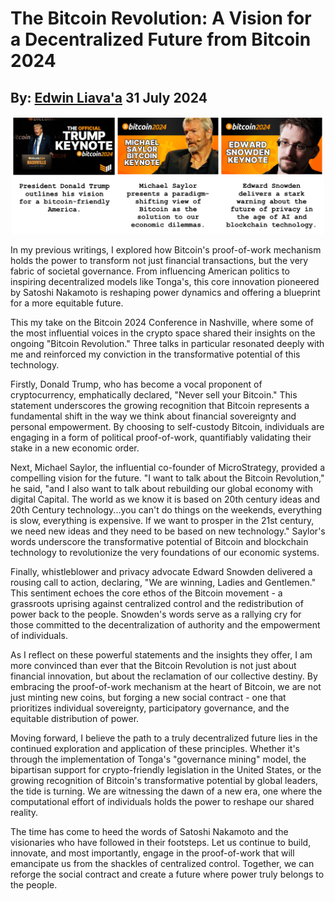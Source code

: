 # The Bitcoin Revolution: A Vision for a Decentralized Future from Bitcoin 2024 
## By: [Edwin Liava'a](https://github.com/EdwinLiavaa) 31 July 2024

<p align="center">
 <img width="500" src="https://github.com/EdwinLiavaa/liavaa.space/blob/main/blog/20240731/pic.png">
</p>

In my previous writings, I explored how Bitcoin's proof-of-work mechanism holds the power to transform not just financial transactions, but the very fabric of societal governance. From influencing American politics to inspiring decentralized models like Tonga's, this core innovation pioneered by Satoshi Nakamoto is reshaping power dynamics and offering a blueprint for a more equitable future.

This my take on the Bitcoin 2024 Conference in Nashville, where some of the most influential voices in the crypto space shared their insights on the ongoing "Bitcoin Revolution." Three talks in particular resonated deeply with me and reinforced my conviction in the transformative potential of this technology.

Firstly, Donald Trump, who has become a vocal proponent of cryptocurrency, emphatically declared, "Never sell your Bitcoin." This statement underscores the growing recognition that Bitcoin represents a fundamental shift in the way we think about financial sovereignty and personal empowerment. By choosing to self-custody Bitcoin, individuals are engaging in a form of political proof-of-work, quantifiably validating their stake in a new economic order. 

Next, Michael Saylor, the influential co-founder of MicroStrategy, provided a compelling vision for the future. "I want to talk about the Bitcoin Revolution," he said, "and I also want to talk about rebuilding our global economy with digital Capital. The world as we know it is based on 20th century ideas and 20th Century technology...you can't do things on the weekends, everything is slow, everything is expensive. If we want to prosper in the 21st century, we need new ideas and they need to be based on new technology." Saylor's words underscore the transformative potential of Bitcoin and blockchain technology to revolutionize the very foundations of our economic systems.

Finally, whistleblower and privacy advocate Edward Snowden delivered a rousing call to action, declaring, "We are winning, Ladies and Gentlemen." This sentiment echoes the core ethos of the Bitcoin movement - a grassroots uprising against centralized control and the redistribution of power back to the people. Snowden's words serve as a rallying cry for those committed to the decentralization of authority and the empowerment of individuals.

As I reflect on these powerful statements and the insights they offer, I am more convinced than ever that the Bitcoin Revolution is not just about financial innovation, but about the reclamation of our collective destiny. By embracing the proof-of-work mechanism at the heart of Bitcoin, we are not just minting new coins, but forging a new social contract - one that prioritizes individual sovereignty, participatory governance, and the equitable distribution of power.

Moving forward, I believe the path to a truly decentralized future lies in the continued exploration and application of these principles. Whether it's through the implementation of Tonga's "governance mining" model, the bipartisan support for crypto-friendly legislation in the United States, or the growing recognition of Bitcoin's transformative potential by global leaders, the tide is turning. We are witnessing the dawn of a new era, one where the computational effort of individuals holds the power to reshape our shared reality.

The time has come to heed the words of Satoshi Nakamoto and the visionaries who have followed in their footsteps. Let us continue to build, innovate, and most importantly, engage in the proof-of-work that will emancipate us from the shackles of centralized control. Together, we can reforge the social contract and create a future where power truly belongs to the people.